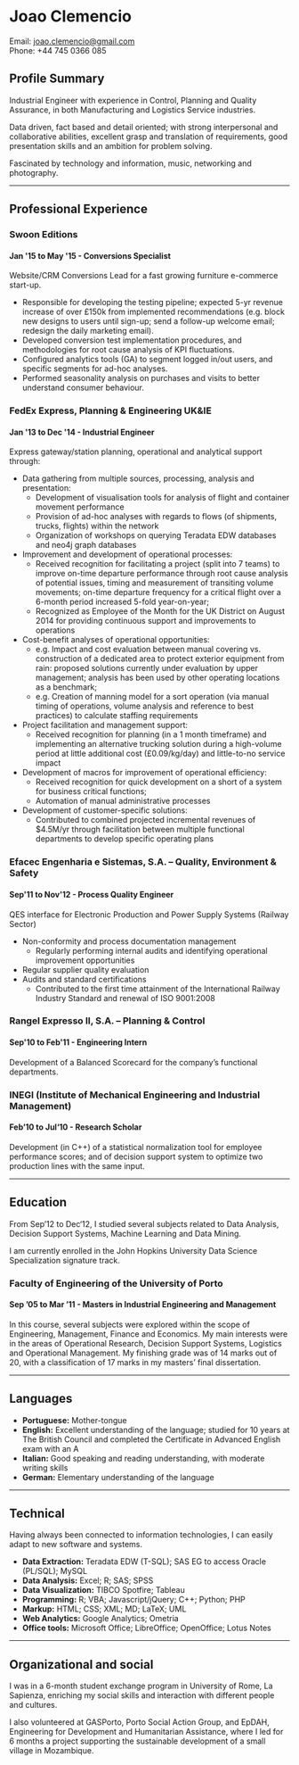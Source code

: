<!-- This document is written in MarkDown for legibility. To see it fully formatted, go to https://github.com/joaoclemencio/Base/edit/master/CV.md -->

# Joao Clemencio

Email: joao.clemencio@gmail.com  
Phone: +44 745 0366 085

## Profile Summary

Industrial Engineer with experience in Control, Planning and Quality Assurance, in both Manufacturing and Logistics Service industries.

Data driven, fact based and detail oriented; with strong interpersonal and collaborative abilities, excellent grasp and translation of requirements, good presentation skills and an ambition for problem solving.

Fascinated by technology and information, music, networking and photography.

- - -

## Professional Experience

### Swoon Editions
#### Jan '15 to May '15 - Conversions Specialist

Website/CRM Conversions Lead for a fast growing furniture e-commerce start-up.

- Responsible for developing the testing pipeline; expected 5-yr revenue increase of over £150k from implemented recommendations (e.g. block new designs to users until sign-up; send a follow-up welcome email; redesign the daily marketing email).
- Developed conversion test implementation procedures, and methodologies for root cause analysis of KPI fluctuations.
- Configured analytics tools (GA) to segment logged in/out users, and specific segments for ad-hoc analyses.
- Performed seasonality analysis on purchases and visits to better understand consumer behaviour.

### FedEx Express, Planning & Engineering UK&IE
#### Jan '13 to Dec '14 - Industrial Engineer

Express gateway/station planning, operational and analytical support through:  
- Data gathering from multiple sources, processing, analysis and presentation:  
    - Development of visualisation tools for analysis of flight and container movement performance
	- Provision of ad-hoc analyses with regards to flows (of shipments, trucks, flights) within the network
	- Organization of workshops on querying Teradata EDW databases and neo4j graph databases
- Improvement and development of operational processes:
	- Received recognition for facilitating a project (split into 7 teams) to improve on-time departure performance through root cause analysis of potential issues, timing and measurement of transiting volume movements; on-time departure frequency for a critical flight over a 6-month period increased 5-fold year-on-year;
	- Recognized as Employee of the Month for the UK District on August 2014 for providing continuous support and improvements to operations
- Cost-benefit analyses of operational opportunities:
	- e.g. Impact and cost evaluation between manual covering vs. construction of a dedicated area to protect exterior equipment from rain: proposed solutions currently under evaluation by upper management; analysis has been used by other operating locations as a benchmark;
	- e.g. Creation of manning model for a sort operation (via manual timing of operations, volume analysis and reference to best practices) to calculate staffing requirements
- Project facilitation and management support:
	- Received recognition for planning (in a 1 month timeframe) and implementing an alternative trucking solution during a high-volume period at little additional cost (£0.09/kg/day) and little-to-no service impact
- Development of macros for improvement of operational efficiency:
	- Received recognition for quick development on a short of a system for business critical functions;
	- Automation of manual administrative processes
- Development of customer-specific solutions:
	- Contributed to combined projected incremental revenues of $4.5M/yr through facilitation between multiple functional departments to develop specific operating plans

### Efacec Engenharia e Sistemas, S.A. – Quality, Environment & Safety
#### Sep'11 to Nov'12 - Process Quality Engineer

QES interface for Electronic Production and Power Supply Systems (Railway Sector)
- Non-conformity and process documentation management
	- Regularly performing internal audits and identifying operational improvement opportunities
- Regular supplier quality evaluation
- Audits and standard certifications
	- Contributed to the first time attainment of the International Railway Industry Standard and renewal of ISO 9001:2008

### Rangel Expresso II, S.A. – Planning & Control
#### Sep'10 to Feb'11 - Engineering Intern

Development of a Balanced Scorecard for the company’s functional departments.

### INEGI (Institute of Mechanical Engineering and Industrial Management)
#### Feb’10 to Jul‘10 - Research Scholar

Development (in C++) of a statistical normalization tool for employee performance scores; and of decision support system to optimize two production lines with the same input.

- - - 

## Education

From Sep’12 to Dec‘12, I studied several subjects related to Data Analysis, Decision Support Systems, Machine Learning and Data Mining.

I am currently enrolled in the John Hopkins University Data Science Specialization signature track.

### Faculty of Engineering of the University of Porto
#### Sep ’05 to Mar ’11 - Masters in Industrial Engineering and Management

In this course, several subjects were explored within the scope of Engineering, Management, Finance and Economics. My main interests were in the areas of Operational Research, Decision Support Systems, Logistics and Operational Management. My finishing grade was of 14 marks out of 20, with a classification of 17 marks in my masters’ final dissertation.

- - - 

## Languages

- __Portuguese:__ Mother-tongue
- __English:__ Excellent understanding of the language; studied for 10 years at The British Council and completed the Certificate in Advanced English exam with an A
- __Italian:__ Good speaking and reading understanding, with moderate writing skills
- __German:__ Elementary understanding of the language

- - - 

## Technical

Having always been connected to information technologies, I can easily adapt to new software and systems.

- __Data Extraction:__ Teradata EDW (T-SQL); SAS EG to access Oracle (PL/SQL); MySQL
- __Data Analysis:__ Excel; R; SAS; SPSS
- __Data Visualization:__ TIBCO Spotfire; Tableau
- __Programming:__ R; VBA; Javascript/jQuery; C++; Python; PHP
- __Markup:__ HTML; CSS; XML; MD; LaTeX; UML
- __Web Analytics:__ Google Analytics; Ometria
- __Office tools:__ Microsoft Office; LibreOffice; OpenOffice; Lotus Notes

- - - 

## Organizational and social

I was in a 6-month student exchange program in University of Rome, La Sapienza, enriching my social skills and interaction with different people and cultures.

I also volunteered at GASPorto, Porto Social Action Group, and EpDAH, Engineering for Development and Humanitarian Assistance, where I led for 6 months a project supporting the sustainable development of a small village in Mozambique.
